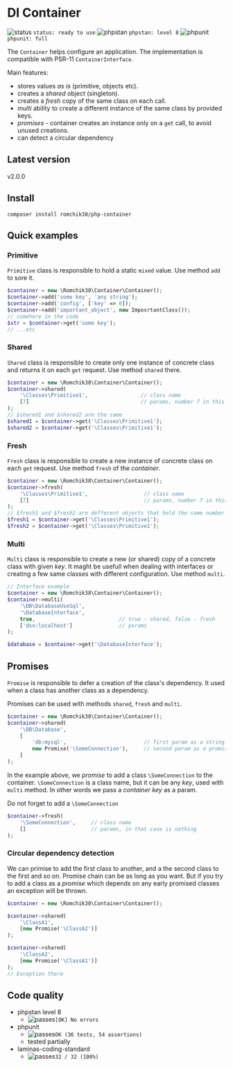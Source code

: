 # DI Container

![status](https://placehold.co/15x15/10b223/10b223.png) `status: ready to use`
![phpstan](https://placehold.co/15x15/1589F0/1589F0.png) `phpstan: level 8`
![phpunit](https://placehold.co/15x15/0dbc79/0dbc79.png) `phpunit: full`

The `Container` helps configure an application. The implementation is compatible with PSR-11 `ContainerInterface`.

Main features:

- stores values *as is* (primitive, objects etc).
- creates a *shared* object (singleton).
- creates a *fresh* copy of the same class on each call.
- *multi* ability to create a different instance of the same class by provided keys.
- *promises* - container creates an instance only on a `get` call, to avoid unused creations.
- can detect a circular dependency

## Latest version

v2.0.0

## Install

`composer install romchik38/php-container`

## Quick examples

### Primitive

`Primitive` class is responsible to hold a static `mixed` value. Use method `add` to sore it.

```php
$container = new \Romchik38\Container\Container();
$container->add('some key', 'any string');
$container->add('config', ['key' => 0]);
$container->add('important_object', new ImposrtantClass());
// somehere in the code
$str = $container->get('some key');
// ...etc
```

### Shared

`Shared` class is responsible to create only one instance of concrete class and returns it on each `get` request. Use method `shared` there.

```php
$container = new \Romchik38\Container\Container();
$container->shared(
    '\Classes\Primitive1',                 // class name
    [7]                                    // params, number 7 in this case
);
// $shared1 and $shared2 are the same
$shared1 = $container->get('\Classes\Primitive1');
$shared2 = $container->get('\Classes\Primitive1');
```

### Fresh

`Fresh` class is responsible to create a new instance of concrete class on each `get` request. Use method `fresh` of the *container*.

```php
$container = new \Romchik38\Container\Container();
$container->fresh(
    '\Classes\Primitive1',                  // class name
    [7]                                     // params, number 7 in this case
);
// $fresh1 and $fresh2 are defferent objects that hold the same number 7
$fresh1 = $container->get('\Classes\Primitive1');
$fresh2 = $container->get('\Classes\Primitive1');
```

### Multi

`Multi` class is responsible to create a new (or shared) copy of a concrete class with given *key*. It maght be usefull when dealing with interfaces or creating a few same classes with different configuration. Use method `multi`.

```php
// Interface example
$container = new \Romchik38\Container\Container();
$container->multi(
    '\DB\DatabaseUseSql',
    '\DatabaseInterface',
    true,                           // true - shared, false - fresh
    ['dsn:localhost']               // params
);

$database = $container->get('\DatabaseInterface');
```

## Promises

`Promise` is responsible to defer a creation of the class's dependency. It used when a class has another class as a dependency.

Promises can be used with methods `shared`, `fresh` and `multi`.

```php
$container = new \Romchik38\Container\Container();
$container->shared(
    '\DB\Database', 
    [
        'db:mysql',                         // first param as a string
        new Promise('\SomeConnection'),     // second param as a promise
    ]
);
```

In the example above, we *promise* to add a class `\SomeConnection` to the container. `\SomeConnection` is a class name, but it can be any *key*, used with `multi` method. In other words we pass a *container key* as a param.

Do not forget to add a `\SomeConnection`

```php
$container->fresh(
    '\SomeConnection',     // class name
    []                     // params, in that case is nothing
);
```

### Circular dependency detection

We can primise  to add the first class to another, and a the second class to the first and so on. Promise chain can be as long as you want. But if you try to add a class as a *promise* which depends on any early promised classes an exception will be thrown.

```php
$container = new \Romchik38\Container\Container();

$container->shared(
    '\ClassA1', 
    [new Promise('\ClassA2')]
);

$container->shared(
    '\ClassA2', 
    [new Promise('\ClassA1')]
);
// Exception there
```

## Code quality

- phpstan level 8
  - ![passes](https://placehold.co/15x15/0dbc79/0dbc79.png)`[OK] No errors`  
- phpunit
  - ![passes](https://placehold.co/15x15/0dbc79/0dbc79.png)`OK (36 tests, 54 assertions)`
  - tested partially
- laminas-coding-standard
  - ![passes](https://placehold.co/15x15/0dbc79/0dbc79.png)`32 / 32 (100%)`
